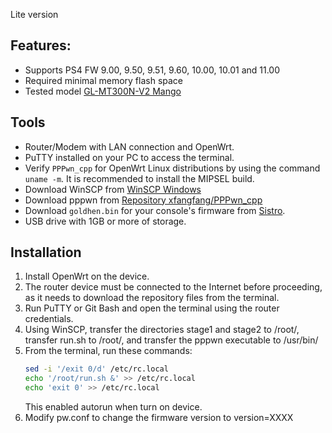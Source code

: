 Lite version

## Features:

- Supports PS4 FW 9.00, 9.50, 9.51, 9.60, 10.00, 10.01 and 11.00
- Required minimal memory flash space
- Tested model [GL-MT300N-V2 Mango](https://www.gl-inet.com/products/gl-mt300n-v2/)

## Tools
- Router/Modem with LAN connection and OpenWrt.
- PuTTY installed on your PC to access the terminal.
- Verify `PPPwn_cpp` for OpenWrt Linux distributions by using the command `uname -m`. It is recommended to install the MIPSEL build.
- Download WinSCP from [WinSCP Windows](https://winscp.net/eng/index.php)
- Download pppwn from [Repository xfangfang/PPPwn_cpp](https://nightly.link/xfangfang/PPPwn_cpp/workflows/ci.yaml/main?status=completed)
- Download `goldhen.bin` for your console's firmware from [Sistro](https://github.com/GoldHEN/GoldHEN/releases).
- USB drive with 1GB or more of storage.

## Installation

1. Install OpenWrt on the device.
2. The router device must be connected to the Internet before proceeding, as it needs to download the repository files from the terminal.
3. Run PuTTY or Git Bash and open the terminal using the router credentials.
4. Using WinSCP, transfer the directories stage1 and stage2 to /root/, transfer run.sh to /root/, and transfer the pppwn executable to /usr/bin/
5. From the terminal, run these commands:
    ```sh
    sed -i '/exit 0/d' /etc/rc.local
    echo '/root/run.sh &' >> /etc/rc.local
    echo 'exit 0' >> /etc/rc.local
    ```
    This enabled autorun when turn on device.
6. Modify pw.conf to change the firmware version to version=XXXX
